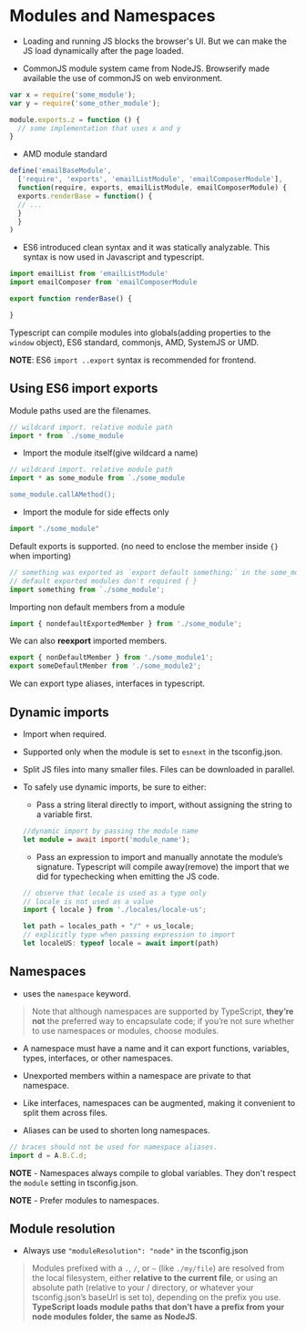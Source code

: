# Modules and Namespaces

- Loading and running JS blocks the browser's UI. But we can make the JS load dynamically after the page loaded.

- CommonJS module system came from NodeJS. Browserify made available the use of commonJS on web environment.

```Javascript
var x = require('some_module');
var y = require('some_other_module');

module.exports.z = function () {
  // some implementation that uses x and y
}
```

- AMD module standard

```Javascript
define('emailBaseModule',
  ['require', 'exports', 'emailListModule', 'emailComposerModule'],
  function(require, exports, emailListModule, emailComposerModule) {
  exports.renderBase = function() {
  // ...
  }
  }
)
```

- ES6 introduced clean syntax and it was statically analyzable. This syntax is now used in Javascript and typescript.

```Javascript
import emailList from 'emailListModule'
import emailComposer from 'emailComposerModule

export function renderBase() {

}
```

Typescript can compile modules into globals(adding properties to the `window` object), ES6 standard, commonjs, AMD, SystemJS or UMD.

**NOTE**: ES6 `import ..export` syntax is recommended for frontend.

## Using ES6 import exports

Module paths used are the filenames.

```Typescript
// wildcard import. relative module path
import * from `./some_module
```

- Import the module itself(give wildcard a name)

```Typescript
// wildcard import. relative module path
import * as some_module from `./some_module

some_module.callAMethod();
```

- Import the module for side effects only

```Typescript
import "./some_module"
```

Default exports is supported. (no need to enclose the member inside `{}` when importing)

```Typescript
// something was exported as `export default something;` in the some_module
// default exported modules don't required { }
import something from `./some_module';
```

Importing non default members from a module

```Typescript
import { nondefaultExportedMember } from './some_module';
```

We can also **reexport** imported members.

```Typescript
export { nonDefaultMember } from './some_module1';
export someDefaultMember from './some_module2';
```

We can export type aliases, interfaces in typescript.

## Dynamic imports

- Import when required.

- Supported only when the module is set to `esnext` in the tsconfig.json.

- Split JS files into many smaller files. Files can be downloaded in parallel.

- To safely use dynamic imports, be sure to either:

  - Pass a string literal directly to import, without assigning the string to a variable first.

  ```Typescript
  //dynamic import by passing the module name
  let module = await import('module_name');
  ```

  - Pass an expression to import and manually annotate the module’s signature. Typescript will compile away(remove) the import that we did for typechecking when emitting the JS code.

  ```Typescript
  // observe that locale is used as a type only
  // locale is not used as a value
  import { locale } from './locales/locale-us';

  let path = locales_path + "/" + us_locale;
  // explicitly type when passing expression to import
  let localeUS: typeof locale = await import(path)
  ```

## Namespaces

- uses the `namespace` keyword.

> Note that although namespaces are supported by TypeScript, **they’re not** the preferred way to encapsulate code; if you’re not sure whether to use namespaces or modules, choose modules.

- A namespace must have a name and it can export functions, variables, types, interfaces, or other namespaces.

- Unexported members within a namespace are private to that namespace.

- Like interfaces, namespaces can be augmented, making it convenient to split them across files.

- Aliases can be used to shorten long namespaces.

```Typescript
// braces should not be used for namespace aliases.
import d = A.B.C.d;
```

**NOTE** - Namespaces always compile to global variables. They don't respect the `module` setting in tsconfig.json.

**NOTE** - Prefer modules to namespaces.

## Module resolution

- Always use `"moduleResolution": "node"` in the tsconfig.json

> Modules prefixed with a `.`, `/`, or `~` (like `./my/file`) are resolved from the local filesystem, either **relative to the current file**, or using an absolute path (relative to your / directory, or whatever your tsconfig.json’s baseUrl is set to), depending on the prefix you use. **TypeScript loads module paths that don’t have a prefix from your node modules folder, the same as NodeJS**.
